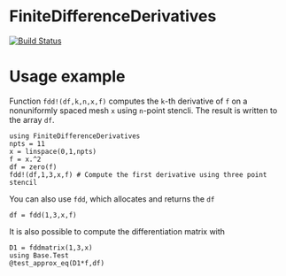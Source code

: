 # FiniteDifferenceDerivatives

[![Build Status](https://travis-ci.org/pwl/FiniteDifferenceDerivatives.jl.svg?branch=master)](https://travis-ci.org/pwl/FiniteDifferenceDerivatives.jl)

Usage example
=============

Function `fdd!(df,k,n,x,f)` computes the `k`-th derivative of `f` on a
nonuniformly spaced mesh `x` using `n`-point stencli.  The result is written to the array `df`.

```
using FiniteDifferenceDerivatives
npts = 11
x = linspace(0,1,npts)
f = x.^2
df = zero(f)
fdd!(df,1,3,x,f) # Compute the first derivative using three point stencil
```

You can also use `fdd`, which allocates and returns the `df`
```
df = fdd(1,3,x,f)
```

It is also possible to compute the differentiation matrix with

```
D1 = fddmatrix(1,3,x)
using Base.Test
@test_approx_eq(D1*f,df)
```

